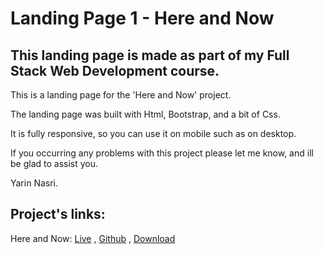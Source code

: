# Landing Page 1 - Here and Now

## This landing page is made as part of my Full Stack Web Development course.

This is a landing page for the 'Here and Now' project.

The landing page was built with Html, Bootstrap, and a bit of Css.

It is fully responsive, so you can use it on mobile such as on desktop.

If you occurring any problems with this project please let me know, and ill be glad to assist you.

Yarin Nasri.

## Project's links:

Here and Now:
[Live](https://yarinnasri.github.io/Landing-Page-1-Here-and-Now/) , [Github](https://github.com/Yarinnasri/Landing-Page-1-Here-and-Now) , [Download](https://github.com/Yarinnasri/Landing-Page-1-Here-and-Now/archive/main.zip)
